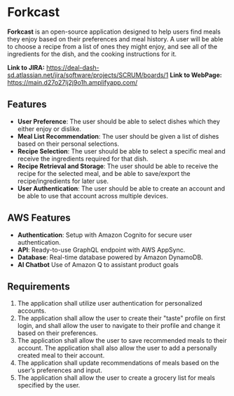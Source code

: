 # Forkcast

**Forkcast** is an open-source application designed to help users find meals they enjoy based on their preferences and meal history. 
  A user will be able to choose a recipe from a list of ones they might enjoy, and see all of the ingredients for the dish, and the cooking instructions for it. 

**Link to JIRA:**
https://deal-dash-sd.atlassian.net/jira/software/projects/SCRUM/boards/1 
**Link to WebPage:**
https://main.d27o27lj2j9o1h.amplifyapp.com/

## Features

- **User Preference**: The user should be able to select dishes which they either enjoy or dislike.
- **Meal List Recommendation**: The user should be given a list of dishes based on their personal selections.
- **Recipe Selection**: The user should be able to select a specific meal and receive the ingredients required for that dish.
- **Recipe Retrieval and Storage**: The user should be able to receive the recipe for the selected meal, and be able to save/export the recipe/ingredients for later use.
- **User Authentication**: The user should be able to create an account and be able to use that account across multiple devices. 

## AWS Features

- **Authentication**: Setup with Amazon Cognito for secure user authentication.
- **API**: Ready-to-use GraphQL endpoint with AWS AppSync.
- **Database**: Real-time database powered by Amazon DynamoDB.
- **AI Chatbot** Use of Amazon Q to assistant product goals

## Requirements
1) The application shall utilize user authentication for personalized accounts. 
2) The application shall allow the user to create their "taste" profile on first login, and shall 
allow the user to navigate to their profile and change it based on their preferences. 
3) The application shall allow the user to save recommended meals to their account. The 
application shall also allow the user to add a personally created meal to their account. 
4) The application shall update recommendations of meals based on the user’s preferences 
and input. 
5) The application shall allow the user to create a grocery list for meals specified by the user.

